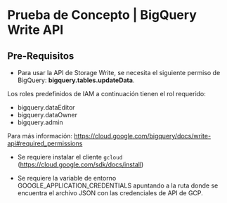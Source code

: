 # Prueba de Concepto | BigQuery Write API

## Pre-Requisitos

* Para usar la API de Storage Write, se necesita el siguiente permiso de BigQuery: **bigquery.tables.updateData**.

Los roles predefinidos de IAM a continuación tienen el rol requerido:

- bigquery.dataEditor
- bigquery.dataOwner
- bigquery.admin

Para más información: https://cloud.google.com/bigquery/docs/write-api#required_permissions

* Se requiere instalar el cliente `gcloud` (https://cloud.google.com/sdk/docs/install)

* Se requiere la variable de entorno GOOGLE_APPLICATION_CREDENTIALS apuntando a la ruta donde se encuentra el archivo JSON con las credenciales de API de GCP.